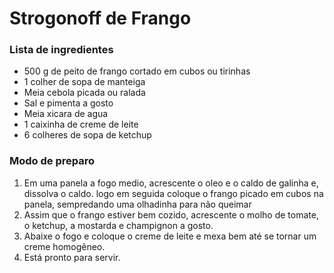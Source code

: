 # Strogonoff de Frango

### Lista de ingredientes

 - 500 g de peito de frango cortado em cubos ou tirinhas
 - 1 colher de sopa de manteiga
 - Meia cebola picada ou ralada
 - Sal e pimenta a gosto
 - Meia xicara de agua
 - 1 caixinha de creme de leite
 - 6 colheres de sopa de ketchup

### Modo de preparo

1. Em uma panela a fogo medio, acrescente o oleo e o caldo de galinha e, dissolva o caldo. logo em seguida coloque o frango picado em cubos na panela, sempredando uma olhadinha para não queimar
2. Assim que o frango estiver bem cozido, acrescente o molho de tomate, o ketchup, a mostarda e champignon a gosto.
3. Abaixe o fogo e coloque o creme de leite e mexa bem até se tornar um creme homogêneo.
4. Está pronto para servir.